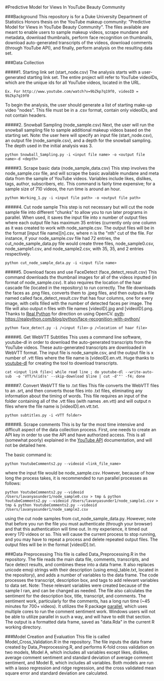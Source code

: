 #Predictive Model for Views In YouTube Beauty Community 

###Background
This repository is for a Duke University Department of Statistics Honors thesis on the YouTube makeup community: "Predictive Model for Views in YouTube Beauty Community". The files available are meant to enable users to sample makeup videos, scrape mundane and metadata, download thumbnails, perform face recognition on thumbnails, download auto-generated transcripts of the videos, download comments (through YouTube API), and finally, perform analysis on the resulting data set.

###Data Collection 

#####1. Starting link set (start_node.csv)
The analysis starts with a user-generated starting link set. The entire project will refer to YouTube videoIDs, which are the unique ids for all YouTube videos, located in the URL. 
```
Ex. For http://www.youtube.com/watch?v=9bZkp7q19f0, videoID = 9bZkp7q19f0
```
To begin the analysis, the user should generate a list of starting make-up video "nodes". This file must be in a .csv format, contain only videoIDs, and not contain headers. 

#####2. Snowball Sampling (node_sample.csv)
Next, the user will run the snowball sampling file to sample additional makeup videos based on the starting set. Note: the user here will specify an input file (start_node.csv), an output file (node_sample.csv), and a depth for the snowball sampling. The depth used in the initial analysis was 3.
```
python Snowball_Sampling.py -i <input file name> -o <output file name>-d <depth>
```

#####3. Scrape basic data (node_sample_data.csv)
This step involves the node_sample.csv file, and will scrape the basic available mundane and meta data from the sample of YouTube videos. Variables include likes, dislikes, tags, author, subscribers, etc. This command is fairly time expensive; for a sample size of 710 videos, the run time is around an hour. 
```
python Working_1.py -i <input file path> -o <output file path>
```

#####4. Cut node sample 
This step is not necessary but will cut the node sample file into different "chunks" to allow you to run later programs in parallel. When used, it saves the input file into x number of output files where each output file has maximum 35 entries (currently only one column as it was created to work with node_sample.csv. The output files will be in the format [input file name][n].csv, where n is the "nth" cut of the file. For instance, if your node_sample.csv file had 72 entries, the cut_node_sample_data.py file would create three files, node_sample0.csv, node_sample1.csv, and node_sample2.csv, with 35, 35, and 2 entries respectively. 
```
python cut_node_sample_data.py -i <input file name>
```
#####5. Download faces and use FaceDetect (face_detect_result.csv)
This command downloads the thumbnail images for all of the videos inputted (in format of node_sample.csv). It also requires the location of the haar cascade file (located in the repository) to run correctly. The file downloads the faces as .png files, converts them to .jpeg files, and then outputs a file named called face_detect_result.csv that has four columns, one for every image, with cells filled with the number of detected faces per image. The file will also output n files with file names [videoID].jpg and [videoID].png. Thanks to [Real Python][pyth] for direction on using OpenCV. 
[pyth]: https://realpython.com/blog/python/face-recognition-with-python/
```
python face_detect.py -i /<input file>-p /<location of haar file>
```

#####6. Get WebVTT Subtitles
This uses a command line software, youtube-dl in order to download the auto-generated transcripts from the YouTube videos. These auto-generated transcripts are downloaded in WebVTT format. The input file is node_sample.csv, and the output file is x number of .vtt files where the file name is [videoID].en.vtt. Huge thanks to [youtube-dl][dl] for creating the tool to download transcripts.  
```
cat <input link file>| while read line ; do youtube-dl --write-auto-sub  -o 'VTT/%(id)s' --skip-download $line | cut -d'"' -f4; done
```

#####7. Convert WebVTT file to .txt files 
This file converts the WebVTT files to an .srt, and then converts those files into .txt files, eliminating any information about the timing of words. This file requires an input of the folder containing all of the .vtt files (with names <videoID>.en.vtt) and will output n files where the file name is [videoID].en.vtt.txt. 

```
python subtitles.py -i <VTT folder>
```
#####8. Scrape comments
This is by far the most time intensive and difficult aspect of the data collection process. First, one needs to create an API key in order to use the API and have authorized access. This is all (somewhat poorly) explained in the [YouTube API][api] documentation, and will not be detailed here. 

The basic command is:
```
python YoutubeComments2.py --videoid <link_file_name>
```
where the input file would be node_sample.csv. However, because of how long the process takes, it is recommended to run parallel processes as follows:

```
python YoutubeComments2.py --videoid /Users/lavanyasunder1/node_sample0.csv > tmp & python YoutubeComments2.py --videoid /Users/lavanyasunder1/node_sample1.csv > tmp & python YoutubeComments2.py --videoid /Users/lavanyasunder1/node_sample2.csv  
```

using the cut node samples from cut_node_sample_data.py. However, note that before you run the file you must authenticate (through your browser) and that this authentication will time out. In my experience, it timed out every 170 videos or so. This will cause the current process to stop running, and you may have to repeat a process and delete repeated output files. The output files will be in the format [videoID].txt. 

###Data Preprocessing 
This file is called Data_Preprocessing.R in the repository. The file reads the main data file, comments, transcripts, and face detect results, and combines these into a data frame. It also replaces unicode emoji strings with their description (using emoji_table.txt, located in the repository), and adds a number of variables to the data frame. The code processes the transcript, description box, and tags to add relevant variables to data set. Note: These relevant variables were created because of the sample I ran, and can be changed as needed.
The file also calculates the sentiment for the description box, title, transcript, and comments. The sentiment work, particularly for the comments, has a long run time (~45 minutes for 700+ videos). It utilizes the R package [parallel][mc], which uses multiple cores to run the comment sentiment work. Windows users will not be able to utilize parallel in such a way, and will have to edit that section. 
The output is a formatted data frame, saved as "data.Rda" in the current R working directory. 



###Model Creation and Evaluation
This file is called Model_Cross_Validation.R in the repository. The file inputs the data frame created by Data_Preprocessing.R,
and performs K-fold cross validation on two models, Model A, which includes all variables except likes, dislikes, average comment sentiment and standard deviation of average comment sentiment, and Model B, which includes all variables. Both models are run with a lasso regression and ridge regression, and the cross validated mean square error and standard deviation are calculated.

[pyth]: https://realpython.com/blog/python/face-recognition-with-python/
[dl]: https://github.com/rg3/youtube-dl
[api]: https://developers.google.com/youtube/v3/getting-started
[mc]:https://stat.ethz.ch/R-manual/R-devel/library/parallel/doc/parallel.pdf

